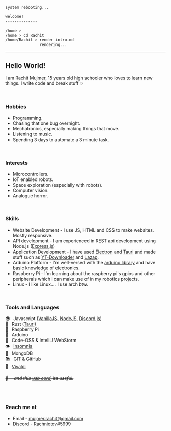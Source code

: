 ```sh
system rebooting...

welcome!
--------------

/home >
/home > cd Rachit
/home/Rachit > render intro.md
               rendering...
```

---

## Hello World!

I am Rachit Mujmer, 15 years old high schooler who loves to learn new things. I write code and break stuff :sparkles:

<br>

### Hobbies

 - Programming.
 - Chasing that one bug overnight.
 - Mechatronics, especially making things that move.
 - Listening to music.
 - Spending 3 days to automate a 3 minute task.

<br>

### Interests
 - Microcontrollers.
 - IoT enabled robots.
 - Space exploration (especially with robots).
 - Computer vision.
 - Analogue horror.

<br>

### Skills

 - Website Development - I use JS, HTML and CSS to make websites. Mostly responsive.
 - API development - I am experienced in REST api development using Node.js ([Express.js](https://expressjs.com))
 - Application Development - I have used [Electron](https://www.electronjs.org) and [Tauri](https://tauri.studio) and made stuff such as [YT-Downloader](https://github.com/Rachniotov/yt-downloader) and [Lazap](https://github.com/Lazap-Development/lazap).
 - Arduino Platform - I'm well-versed with the [arduino library](https://www.arduino.cc/reference/en/) and have basic knowledge of electronics.
 - Raspberry Pi - I'm learning about the raspberry pi's gpios and other peripherals which i can make use of in my robotics projects.
 - Linux - I like Linux.... I use arch btw.

<br>

### Tools and Languages

:sunglasses:  Javascript ([VanillaJS](http://vanilla-js.com), [NodeJS](https://nodejs.org/), [Discord.js](https://discord.js.org/#/))<br>
:rocket:  Rust ([Tauri](https://tauri.studio))<br>
:strawberry:  Raspberry Pi<br>
:arrows_counterclockwise:  Arduino<br>
:memo:  Code-OSS & IntelliJ WebStorm<br>
:eye:  [Insomnia](https://insomnia.rest)<br>
:leaves:  MongoDB<br>
:books:  GIT & GitHub<br>
:bookmark_tabs:  [Vivaldi](https://vivaldi.com)
###### <strike>:electric_plug:   and this [usb cord](https://cdn.discordapp.com/attachments/840902618658373642/970241318393614397/IMG_20220501_140203.jpg), its useful.</strike>

<br>

### Reach me at

 - Email - mujmer.rachit@gmail.com
 - Discord - Rachniotov#5999